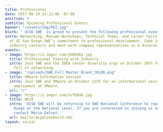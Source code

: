 ```yaml
---
title: Professional
date: 2017-06-29 15:11:00 -07:00
position: 5
subtitle: Upcoming Professional Events
banner: "/assets/img/PEI.jpg"
blurb: " UCSD SWE  is proud to present the following professional events\n"
intro: Networking, Resume Workshops, Technical Teams, and Career Fairs are all examples
  of UC San Diego SWE’s commitment to professional development. Come join us to gain
  industry contacts and meet with company representatives in a diverse environment.
events:
- image: https://i.imgur.com/yH8A46y.jpg
  title: Professional Evening with Industry
  intro: Join SWE and the IDEA center diversity orgs on October 29th for an evening
    full of networking.
- image: "/uploads/SWE_Full_Master_Brand_COLOR.png"
  title: VMware Information Session
  intro: Join SWE and VMware on October 12th for an informational session regarding
    employment at VMware.
  url: "/"
- image: https://i.imgur.com/tvfQOdG.jpg
  title: WE19
  intro: 'UCSD SWE will be returning to SWE National Conference to represent UC San
    Diego at the National level. If you are interested in joining us next year please
    contact Maria Galvez. '
  url: mailto:mcgalvez@ucsd.edu
layout: social
---
```


